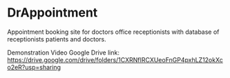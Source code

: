 # DrAppointment
 Appointment booking site for doctors office receptionists with database of receptionists patients and doctors.

 Demonstration Video Google Drive link:
 https://drive.google.com/drive/folders/1CXRNfIRCXUeoFnGP4pxhLZ12okXco2eR?usp=sharing
